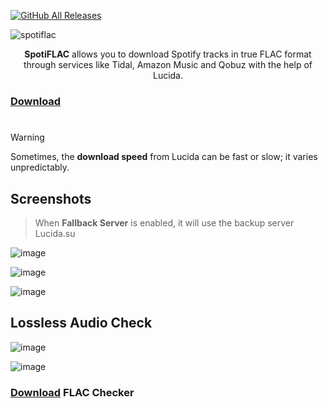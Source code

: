[![GitHub All Releases](https://img.shields.io/github/downloads/afkarxyz/SpotiFLAC/total?style=for-the-badge)](https://github.com/afkarxyz/SpotiFLAC/releases)

![spotiflac](https://github.com/user-attachments/assets/a233a276-14a4-4f4c-b267-f182dd3912a0)

<div align="center">
<b>SpotiFLAC</b> allows you to download Spotify tracks in true FLAC format through services like Tidal, Amazon Music and Qobuz with the help of Lucida.
</div>

### [Download](https://github.com/afkarxyz/SpotiFLAC/releases/download/v1.8/SpotiFLAC.exe)

#

> [!WARNING] 
Sometimes, the **download speed** from Lucida can be fast or slow; it varies unpredictably.

## Screenshots

> When **Fallback Server** is enabled, it will use the backup server Lucida.su

![image](https://github.com/user-attachments/assets/d28c2803-d9b4-4150-bd20-dd98df348e64)

![image](https://github.com/user-attachments/assets/a9020973-f79c-40ba-ab76-e4a3955a1ba4)

![image](https://github.com/user-attachments/assets/cf4d09dd-144f-4e7f-a204-78aad353cdbf)

## Lossless Audio Check

![image](https://github.com/user-attachments/assets/d63b422d-0ea3-4307-850f-96c99d7eaa9a)

![image](https://github.com/user-attachments/assets/7649e6e1-d5d1-49b3-b83f-965d44651d05)

### [Download](https://github.com/afkarxyz/SpotiFLAC/releases/download/v0/FLAC-Checker.zip) FLAC Checker
